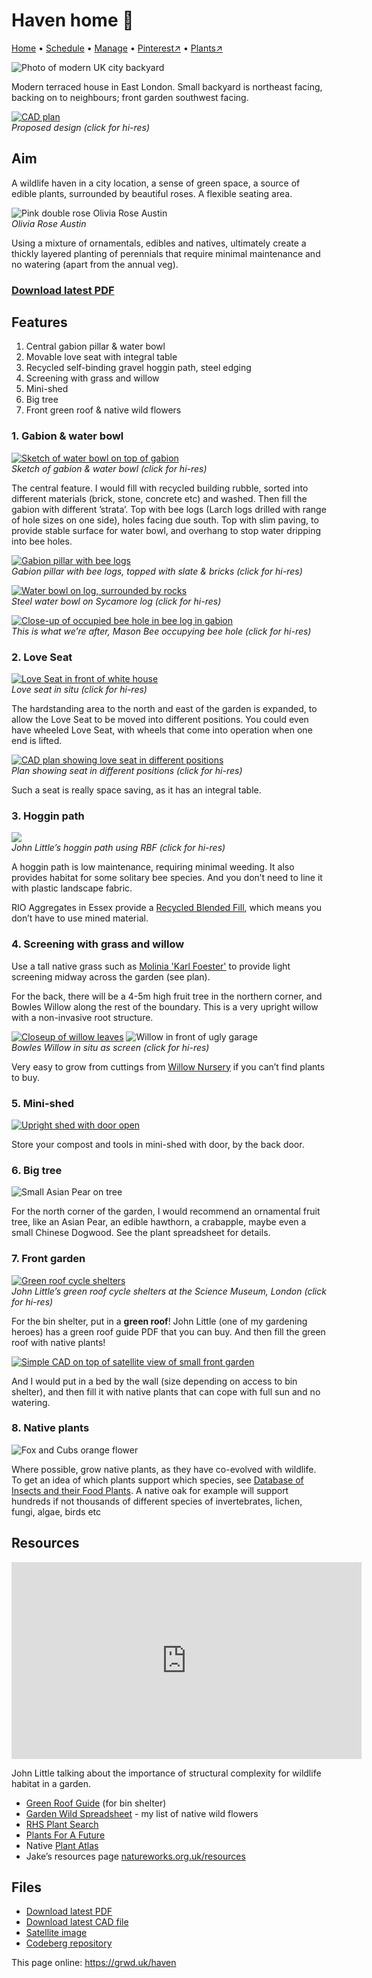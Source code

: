 # Haven home 🏡

[Home](https://grwd.uk/haven/) • [Schedule](https://grwd.uk/haven/schedule) • [Manage](https://grwd.uk/haven/manage) • [Pinterest↗](https://pinterest.co.uk/NatureWorksGarden/haven) • [Plants↗](https://bit.ly/haven-plants)

![Photo of modern UK city backyard](https://res.cloudinary.com/growdigital/image/upload/w_320/v1685972421/haven/backyard-230530.jpg)

Modern terraced house in East London. Small backyard is northeast facing, backing on to neighbours; front garden southwest facing.

[![CAD plan](https://res.cloudinary.com/growdigital/image/upload/w_480/v1686653362/haven/cad-plan-230613.png)](https://res.cloudinary.com/growdigital/image/upload/v1686653362/haven/cad-plan-230613.png)  
_Proposed design (click for hi-res)_

## Aim

A wildlife haven in a city location, a sense of green space, a source of edible plants, surrounded by beautiful roses. A flexible seating area.

![Pink double rose Olivia Rose Austin](https://res.cloudinary.com/growdigital/image/upload/w_320/v1686579701/haven/rose-olivia-rose-austin-169.jpg)  
_Olivia Rose Austin_

Using a mixture of ornamentals, edibles and natives, ultimately create a thickly layered planting of perennials that require minimal maintenance and no watering (apart from the annual veg).

### [Download latest PDF](https://codeberg.org/natureworks/haven/raw/branch/main/haven.pdf)

## Features

1. Central gabion pillar & water bowl
2. Movable love seat with integral table
3. Recycled self-binding gravel hoggin path, steel edging
4. Screening with grass and willow
5. Mini-shed
6. Big tree
7. Front green roof & native wild flowers

### 1. Gabion & water bowl

[![Sketch of water bowl on top of gabion](https://res.cloudinary.com/growdigital/image/upload/w_320/v1686652464/haven/sketch-gabion-pillar-waterbowl-230613.jpg)](https://res.cloudinary.com/growdigital/image/upload/v1686652464/haven/sketch-gabion-pillar-waterbowl-230613.jpg)  
_Sketch of gabion & water bowl (click for hi-res)_

The central feature. I would fill with recycled building rubble, sorted into different materials (brick, stone, concrete etc) and washed. Then fill the gabion with different ’strata’. Top with bee logs (Larch logs drilled with range of hole sizes on one side), holes facing due south. Top with slim paving, to provide stable surface for water bowl, and overhang to stop water dripping into bee holes.

[![Gabion pillar with bee logs](https://res.cloudinary.com/growdigital/image/upload/w_320/v1686650984/undergrove/gabion-bee-logs-bricks-230522.jpg)](https://res.cloudinary.com/growdigital/image/upload/w_320/v1686650984/undergrove/gabion-bee-logs-bricks-230522.jpg)  
_Gabion pillar with bee logs, topped with slate & bricks (click for hi-res)_

[![Water bowl on log, surrounded by rocks](https://res.cloudinary.com/growdigital/image/upload/w_320/v1686650994/undergrove/water-bowl-log-230522.jpg)](https://res.cloudinary.com/growdigital/image/upload/v1686650994/undergrove/water-bowl-log-230522.jpg)  
_Steel water bowl on Sycamore log (click for hi-res)_

[![Close-up of occupied bee hole in bee log in gabion](https://res.cloudinary.com/growdigital/image/upload/w_320/v1683925237/undergrove/bee-hotel-nest-230512.jpg)](https://res.cloudinary.com/growdigital/image/upload/v1683925237/undergrove/bee-hotel-nest-230512.jpg)  
_This is what we’re after, Mason Bee occupying bee hole (click for hi-res)_

### 2. Love Seat

[![Love Seat in front of white house](https://res.cloudinary.com/growdigital/image/upload/w_320/v1677775133/max/love-seat.jpg)](https://res.cloudinary.com/growdigital/image/upload/v1677775133/max/love-seat.jpg)  
_Love seat in situ (click for hi-res)_

The hardstanding area to the north and east of the garden is expanded, to allow the Love Seat to be moved into different positions. You could even have wheeled Love Seat, with wheels that come into operation when one end is lifted. 

[![CAD plan showing love seat in different positions](https://res.cloudinary.com/growdigital/image/upload/w_320/v1686601518/haven/seat-positions-cad-230612.png)](https://res.cloudinary.com/growdigital/image/upload/v1686601518/haven/seat-positions-cad-230612.png)  
_Plan showing seat in different positions (click for hi-res)_

Such a seat is really space saving, as it has an integral table.

### 3. Hoggin path

[![](https://res.cloudinary.com/growdigital/image/upload/w_320/v1686652929/haven/john-little-hoggin-path.jpg)](https://res.cloudinary.com/growdigital/image/upload/v1686652929/haven/john-little-hoggin-path.jpg)  
_John Little’s hoggin path using RBF (click for hi-res)_

A hoggin path is low maintenance, requiring minimal weeding. It also provides habitat for some solitary bee species. And you don’t need to line it with plastic landscape fabric.

RIO Aggregates in Essex provide a [Recycled Blended Fill](https://rioaggregates.co.uk/rio-product-range.htm), which means you don’t have to use mined material.

### 4. Screening with grass and willow

Use a tall native grass such as [Molinia 'Karl Foester'](https://www.knollgardens.co.uk/product/molinia-karl-foerster/) to provide light screening midway across the garden (see plan).

For the back, there will be a 4-5m high fruit tree in the northern corner, and Bowles Willow along the rest of the boundary. This is a very upright willow with a non-invasive root structure.

[![Closeup of willow leaves](https://res.cloudinary.com/growdigital/image/upload/w_220/v1686134876/haven/bowles-willow-clifftop-closeup.jpg)](https://res.cloudinary.com/growdigital/image/upload/v1686134876/haven/bowles-willow-clifftop-closeup.jpg)
![Willow in front of ugly garage](https://res.cloudinary.com/growdigital/image/upload/w_220/v1686134875/haven/bowles-willow-clifftop-garage.jpg)  
_Bowles Willow in situ as screen (click for hi-res)_

Very easy to grow from cuttings from [Willow Nursery](https://willowsnursery.co.uk/product/bundle-of-20-x-50-cm-long-salix-viminalis-bowles-hybrid-chunky-willow-sticks-w221/) if you can’t find plants to buy.

### 5. Mini-shed

[![Upright shed with door open](https://res.cloudinary.com/growdigital/image/upload/w_220/v1686648802/haven/minished.jpg)](https://res.cloudinary.com/growdigital/image/upload/v1686648802/haven/minished.jpg)

Store your compost and tools in mini-shed with door, by the back door.

### 6. Big tree

![Small Asian Pear on tree](https://res.cloudinary.com/growdigital/image/upload/w_320/v1658849552/asian-pear-220712.jpg)

For the north corner of the garden, I would recommend an ornamental fruit tree, like an Asian Pear, an edible hawthorn, a crabapple, maybe even a small Chinese Dogwood. See the plant spreadsheet for details.

### 7. Front garden

[![Green roof cycle shelters](https://res.cloudinary.com/growdigital/image/upload/w_320/v1686652929/haven/john-little-cycle-shelters-science-museum.jpg)](https://res.cloudinary.com/growdigital/image/upload/v1686652929/haven/john-little-cycle-shelters-science-museum.jpg)  
_John Little’s green roof cycle shelters at the Science Museum, London (click for hi-res)_

For the bin shelter, put in a **green roof**! John Little (one of my gardening heroes) has a green roof guide PDF that you can buy. And then fill the green roof with native plants!

[![Simple CAD on top of satellite view of small front garden](https://res.cloudinary.com/growdigital/image/upload/w_320/v1686654404/haven/front-garden.jpg)](https://res.cloudinary.com/growdigital/image/upload/v1686654404/haven/front-garden.jpg)

And I would put in a bed by the wall (size depending on access to bin shelter), and then fill it with native plants that can cope with full sun and no watering. 

### 8. Native plants

![Fox and Cubs orange flower](https://res.cloudinary.com/growdigital/image/upload/w_320/v1628024840/fox-and-cubs-210624.jpg)

Where possible, grow native plants, as they have co-evolved with wildlife. To get an idea of which plants support which species, see [Database of Insects and their Food Plants](http://dbif.brc.ac.uk/hosts.aspx). A native oak for example will support hundreds if not thousands of different species of invertebrates, lichen, fungi, algae, birds etc

## Resources

<iframe width="560" height="315" src="https://www.youtube.com/embed/Z_AzlRC6TBI" title="YouTube video player" frameborder="0" allow="accelerometer; autoplay; clipboard-write; encrypted-media; gyroscope; picture-in-picture; web-share" allowfullscreen></iframe>

John Little talking about the importance of structural complexity for wildlife habitat in a garden.

* [Green Roof Guide](https://greenrooftraining.com/) (for bin shelter)
* [Garden Wild Spreadsheet](https://bit.ly/garden-wild-spreadsheet) - my list of native wild flowers
* [RHS Plant Search](https://www.rhs.org.uk/plants/search-form)
* [Plants For A Future](https://pfaf.org/)
* Native [Plant Atlas](https://plantatlas2020.org/)
* Jake’s resources page [natureworks.org.uk/resources](https://natureworks.org.uk/resources)

## Files

* [Download latest PDF](https://codeberg.org/natureworks/haven/raw/branch/main/haven.pdf)
* [Download latest CAD file](https://codeberg.org/natureworks/haven/src/branch/main/haven.dxf)
* [Satellite image](https://codeberg.org/natureworks/haven/raw/branch/main/satellite.jpg)
* [Codeberg repository](https://codeberg.org/natureworks/haven)

This page online: <https://grwd.uk/haven>
